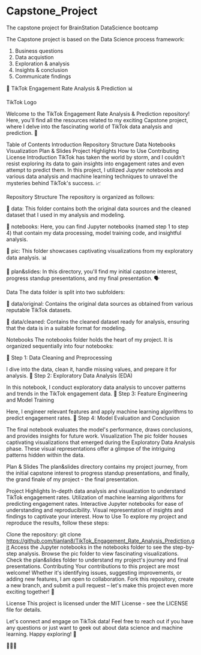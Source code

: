 # Capstone_Project
The capstone project for BrainStation DataScience bootcamp


The Capstone project is based on the Data Science process framework:
1. Business questions
2. Data acquistion
3. Exploration & analysis
4. Insights & conclusion
5. Communicate findings


🚀 TikTok Engagement Rate Analysis & Prediction 📊

TikTok Logo

Welcome to the TikTok Engagement Rate Analysis & Prediction repository! Here, you'll find all the resources related to my exciting Capstone project, where I delve into the fascinating world of TikTok data analysis and prediction. 🎉

Table of Contents
Introduction
Repository Structure
Data
Notebooks
Visualization
Plan & Slides
Project Highlights
How to Use
Contributing
License
Introduction
TikTok has taken the world by storm, and I couldn't resist exploring its data to gain insights into engagement rates and even attempt to predict them. In this project, I utilized Jupyter notebooks and various data analysis and machine learning techniques to unravel the mysteries behind TikTok's success. 📈

Repository Structure
The repository is organized as follows:

📁 data: This folder contains both the original data sources and the cleaned dataset that I used in my analysis and modeling.

📁 notebooks: Here, you can find Jupyter notebooks (named step 1 to step 4) that contain my data processing, model training code, and insightful analysis.

📁 pic: This folder showcases captivating visualizations from my exploratory data analysis. 📊

📁 plan&slides: In this directory, you'll find my initial capstone interest, progress standup presentations, and my final presentation. 🗣️

Data
The data folder is split into two subfolders:

📁 data/original: Contains the original data sources as obtained from various reputable TikTok datasets.

📁 data/cleaned: Contains the cleaned dataset ready for analysis, ensuring that the data is in a suitable format for modeling.

Notebooks
The notebooks folder holds the heart of my project. It is organized sequentially into four notebooks:

📔 Step 1: Data Cleaning and Preprocessing

I dive into the data, clean it, handle missing values, and prepare it for analysis.
📔 Step 2: Exploratory Data Analysis (EDA)

In this notebook, I conduct exploratory data analysis to uncover patterns and trends in the TikTok engagement data.
📔 Step 3: Feature Engineering and Model Training

Here, I engineer relevant features and apply machine learning algorithms to predict engagement rates.
📔 Step 4: Model Evaluation and Conclusion

The final notebook evaluates the model's performance, draws conclusions, and provides insights for future work.
Visualization
The pic folder houses captivating visualizations that emerged during the Exploratory Data Analysis phase. These visual representations offer a glimpse of the intriguing patterns hidden within the data.

Plan & Slides
The plan&slides directory contains my project journey, from the initial capstone interest to progress standup presentations, and finally, the grand finale of my project - the final presentation.

Project Highlights
In-depth data analysis and visualization to understand TikTok engagement rates.
Utilization of machine learning algorithms for predicting engagement rates.
Interactive Jupyter notebooks for ease of understanding and reproducibility.
Visual representation of insights and findings to captivate your interest.
How to Use
To explore my project and reproduce the results, follow these steps:

Clone the repository: git clone https://github.com/tianlan8/TikTok_Engagement_Rate_Analysis_Prediction.git
Access the Jupyter notebooks in the notebooks folder to see the step-by-step analysis.
Browse the pic folder to view fascinating visualizations.
Check the plan&slides folder to understand my project's journey and final presentations.
Contributing
Your contributions to this project are most welcome! Whether it's identifying issues, suggesting improvements, or adding new features, I am open to collaboration. Fork this repository, create a new branch, and submit a pull request – let's make this project even more exciting together! 🤝

License
This project is licensed under the MIT License - see the LICENSE file for details.

Let's connect and engage on TikTok data! Feel free to reach out if you have any questions or just want to geek out about data science and machine learning. Happy exploring! 🚀

🎉🎉🎉